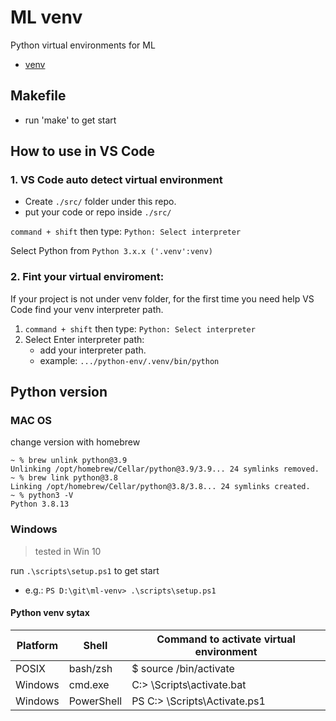# ML venv

Python virtual environments for ML

- [venv](https://docs.python.org/3/library/venv.html)

## Makefile

- run 'make' to get start

## How to use in VS Code

### 1. VS Code auto detect virtual environment

- Create `./src/` folder under this repo.
- put your code or repo inside `./src/`

`command + shift` then type: `Python: Select interpreter`

Select Python from `Python 3.x.x ('.venv':venv)`

### 2. Fint your virtual enviroment:

If your project is not under venv folder, for the first time you need help VS Code find your venv interpreter path.

1. `command + shift` then type: `Python: Select interpreter`
2. Select Enter interpreter path:
   - add your interpreter path.
   - example: `.../python-env/.venv/bin/python`

## Python version

### MAC OS

change version with homebrew

```
~ % brew unlink python@3.9
Unlinking /opt/homebrew/Cellar/python@3.9/3.9... 24 symlinks removed.
~ % brew link python@3.8
Linking /opt/homebrew/Cellar/python@3.8/3.8... 24 symlinks created.
~ % python3 -V
Python 3.8.13
```

### Windows

> tested in Win 10

run `.\scripts\setup.ps1` to get start

- e.g.: `PS D:\git\ml-venv> .\scripts\setup.ps1`

#### Python venv sytax

| Platform | Shell      | Command to activate virtual environment |
| -------- | ---------- | --------------------------------------- |
| POSIX    | bash/zsh   | $ source <venv>/bin/activate            |
| Windows  | cmd.exe    | C:\> <venv>\Scripts\activate.bat        |
| Windows  | PowerShell | PS C:\> <venv>\Scripts\Activate.ps1     |
